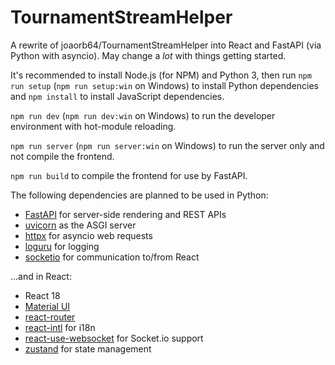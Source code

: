 # TournamentStreamHelper

A rewrite of joaorb64/TournamentStreamHelper into React and FastAPI (via Python with asyncio). May change a _lot_ with things getting started.

It's recommended to install Node.js (for NPM) and Python 3, then run `npm run setup` (`npm run setup:win` on Windows) to install Python dependencies and `npm install` to install JavaScript dependencies.

`npm run dev` (`npm run dev:win` on Windows) to run the developer environment with hot-module reloading.

`npm run server` (`npm run server:win` on Windows) to run the server only and not compile the frontend.

`npm run build` to compile the frontend for use by FastAPI.

The following dependencies are planned to be used in Python:

- [FastAPI](https://fastapi.tiangolo.com/) for server-side rendering and REST APIs
- [uvicorn](https://www.uvicorn.org/) as the ASGI server
- [httpx](https://www.python-httpx.org/async/) for asyncio web requests
- [loguru](https://github.com/Delgan/loguru) for logging
- [socketio](https://python-socketio.readthedocs.io/en/stable/server.html#uvicorn-daphne-and-other-asgi-servers) for communication to/from React

...and in React:

- React 18
- [Material UI](https://mui.com/material-ui/all-components/)
- [react-router](https://reactrouter.com/en/main/start/overview)
- [react-intl](https://formatjs.io/docs/react-intl/) for i18n
- [react-use-websocket](https://github.com/robtaussig/react-use-websocket?tab=readme-ov-file#getting-started) for Socket.io support
- [zustand](https://github.com/pmndrs/zustand) for state management